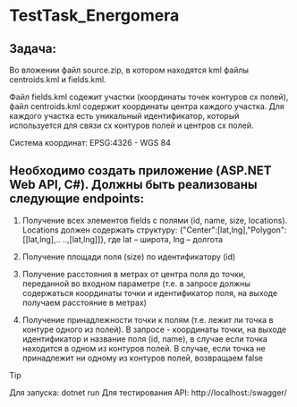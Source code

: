 # TestTask_Energomera

## Задача:

Во вложении файл source.zip, в котором находятся kml файлы centroids.kml и fields.kml.

Файл fields.kml содежит участки (координаты точек контуров сх полей), файл centroids.kml содержит координаты центра каждого участка. Для каждого участка есть уникальный идентификатор, который используется для связи сх контуров полей и центров сх полей.

Система координат: EPSG:4326 - WGS 84

## Необходимо создать приложение (ASP.NET Web API, C#). Должны быть реализованы следующие endpoints:

1. Получение всех элементов fields с полями (id, name, size, locations). Locations должен содержать структуру: {"Center":[lat,lng],"Polygon":[[lat,lng],.. ..,[lat,lng]]}, где lat – широта, lng – долгота

2. Получение площади поля (size) по идентификатору (id)

3. Получение расстояния в метрах от центра поля до точки, переданной во входном параметре (т.е. в запросе должны содержаться координаты точки и идентификатор поля, на выходе получаем расстояние в метрах)

4. Получение принадлежности точки к полям (т.е. лежит ли точка в контуре одного из полей). В запросе - координаты точки, на выходе идентификатор и название поля (id, name), в случае если точка находится в одном из контуров полей. В случае, если точка не принадлежит ни одному из контуров полей, возвращаем false

> [!TIP]
> Для запуска: dotnet run
> Для тестирования API: http://localhost:<port>/swagger/
